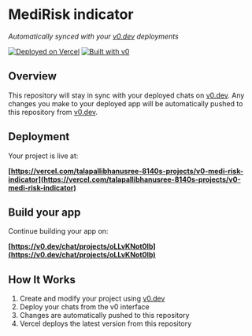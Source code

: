 # MediRisk indicator

*Automatically synced with your [v0.dev](https://v0.dev) deployments*

[![Deployed on Vercel](https://img.shields.io/badge/Deployed%20on-Vercel-black?style=for-the-badge&logo=vercel)](https://vercel.com/talapallibhanusree-8140s-projects/v0-medi-risk-indicator)
[![Built with v0](https://img.shields.io/badge/Built%20with-v0.dev-black?style=for-the-badge)](https://v0.dev/chat/projects/oLLvKNot0Ib)

## Overview

This repository will stay in sync with your deployed chats on [v0.dev](https://v0.dev).
Any changes you make to your deployed app will be automatically pushed to this repository from [v0.dev](https://v0.dev).

## Deployment

Your project is live at:

**[https://vercel.com/talapallibhanusree-8140s-projects/v0-medi-risk-indicator](https://vercel.com/talapallibhanusree-8140s-projects/v0-medi-risk-indicator)**

## Build your app

Continue building your app on:

**[https://v0.dev/chat/projects/oLLvKNot0Ib](https://v0.dev/chat/projects/oLLvKNot0Ib)**

## How It Works

1. Create and modify your project using [v0.dev](https://v0.dev)
2. Deploy your chats from the v0 interface
3. Changes are automatically pushed to this repository
4. Vercel deploys the latest version from this repository